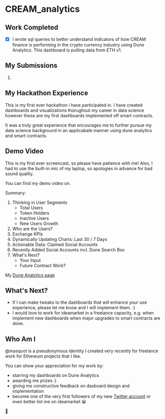 # CREAM_analytics
## Work Completed
- [x] I wrote sql queries to better understand indicators of how CREAM finance is performing in the crypto currency industry using Dune Analytics. This dashboard is pulling data from ETH v1.

## My Submissions
1. 

## My Hackathon Experience
This is my first ever hackathon i have participated in. I have created dashboards and visualizations thorughout my career in data science however these are my first dashboards implemented off smart contracts.

It was a truly great experience that encourages me to further pursue my data science background in an applicabale manner using dune analytics and smart contracts. 

## Demo Video

This is my first ever screencast, so please have patience with me! Also, I had to use the built-in mic of my laptop, so apologies in advance for bad sound quality.

You can find my demo video on. 

Summary:
1. Thinking in User Segments
	* Total Users
	* Token Holders
	* Inactive Users
	* New Users Growth
2. Who are the Users?
3. Exchange KPIs
4. Dynamically Updating Charts: Last 30 / 7 Days
5. Actionable Data: Claimed Social Accounts
6. Recently Added Social Accounts incl. Dune Search Box
7. What's Next?
	* Your Input
	* Future Contract Work?

My [Dune Analytics page](https://duneanalytics.com/masquot)

## What's Next?
* If I can make tweaks to the dashboards that will enhance your use experience, please let me know and I will implement them. :)
* I would love to work for ideamarket in a freelance capacity, e.g. when implement new dashboards when major upgrades to smart contracts are done.

## Who Am I
@masquot is a pseudonymous identity I created very recently for freelance work for Ethereum projects that I like.

You can show your appreciation for my work by:
- starring my dashboards on Dune Analytics
- awarding me prizes :)
- giving me constructive feedback on dasboard design and implementation
- become one of the very first followers of my new [Twitter account](https://twitter.com/masquot1) or even better list me on ideamarket :grinning:

:pray:




